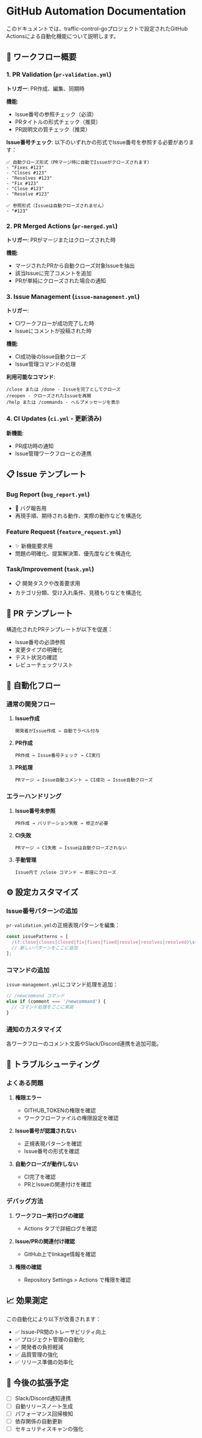 # GitHub Automation Documentation

このドキュメントでは、traffic-control-goプロジェクトで設定されたGitHub Actionsによる自動化機能について説明します。

## 🔄 ワークフロー概要

### 1. PR Validation (`pr-validation.yml`)

**トリガー**: PR作成、編集、同期時

**機能**:
- Issue番号の参照チェック（必須）
- PRタイトルの形式チェック（推奨）
- PR説明文の質チェック（推奨）

**Issue番号チェック**:
以下のいずれかの形式でIssue番号を参照する必要があります：

```
✅ 自動クローズ形式（PRマージ時に自動でIssueがクローズされます）
- "Fixes #123"
- "Closes #123" 
- "Resolves #123"
- "Fix #123"
- "Close #123"
- "Resolve #123"

✅ 参照形式（Issueは自動クローズされません）
- "#123"
```

### 2. PR Merged Actions (`pr-merged.yml`)

**トリガー**: PRがマージまたはクローズされた時

**機能**:
- マージされたPRから自動クローズ対象Issueを抽出
- 該当Issueに完了コメントを追加
- PRが単純にクローズされた場合の通知

### 3. Issue Management (`issue-management.yml`)

**トリガー**: 
- CIワークフローが成功完了した時
- Issueにコメントが投稿された時

**機能**:
- CI成功後のIssue自動クローズ
- Issue管理コマンドの処理

**利用可能なコマンド**:
```
/close または /done - Issueを完了としてクローズ
/reopen - クローズされたIssueを再開
/help または /commands - ヘルプメッセージを表示
```

### 4. CI Updates (`ci.yml` - 更新済み)

**新機能**:
- PR成功時の通知
- Issue管理ワークフローとの連携

## 📋 Issue テンプレート

### Bug Report (`bug_report.yml`)
- 🐛 バグ報告用
- 再現手順、期待される動作、実際の動作などを構造化

### Feature Request (`feature_request.yml`)
- ✨ 新機能要求用
- 問題の明確化、提案解決策、優先度などを構造化

### Task/Improvement (`task.yml`)
- 📋 開発タスクや改善要求用
- カテゴリ分類、受け入れ条件、見積もりなどを構造化

## 📝 PR テンプレート

構造化されたPRテンプレートが以下を促進：
- Issue番号の必須参照
- 変更タイプの明確化
- テスト状況の確認
- レビューチェックリスト

## 🔄 自動化フロー

### 通常の開発フロー

1. **Issue作成**
   ```
   開発者がIssue作成 → 自動でラベル付与
   ```

2. **PR作成**
   ```
   PR作成 → Issue番号チェック → CI実行
   ```

3. **PR処理**
   ```
   PRマージ → Issue自動コメント → CI成功 → Issue自動クローズ
   ```

### エラーハンドリング

1. **Issue番号未参照**
   ```
   PR作成 → バリデーション失敗 → 修正が必要
   ```

2. **CI失敗**
   ```
   PRマージ → CI失敗 → Issueは自動クローズされない
   ```

3. **手動管理**
   ```
   Issue内で /close コマンド → 即座にクローズ
   ```

## ⚙️ 設定カスタマイズ

### Issue番号パターンの追加

`pr-validation.yml`の正規表現パターンを編集：

```javascript
const issuePatterns = [
  /(?:close|closes|closed|fix|fixes|fixed|resolve|resolves|resolved)\s+#\d+/gi,
  // 新しいパターンをここに追加
];
```

### コマンドの追加

`issue-management.yml`にコマンド処理を追加：

```javascript
// /newcommand コマンド
else if (comment === '/newcommand') {
  // コマンド処理をここに実装
}
```

### 通知のカスタマイズ

各ワークフローのコメント文面やSlack/Discord連携を追加可能。

## 🔧 トラブルシューティング

### よくある問題

1. **権限エラー**
   - GITHUB_TOKENの権限を確認
   - ワークフローファイルの権限設定を確認

2. **Issue番号が認識されない**
   - 正規表現パターンを確認
   - Issue番号の形式を確認

3. **自動クローズが動作しない**
   - CI完了を確認
   - PRとIssueの関連付けを確認

### デバッグ方法

1. **ワークフロー実行ログの確認**
   - Actions タブで詳細ログを確認

2. **Issue/PRの関連付け確認**
   - GitHub上でlinkage情報を確認

3. **権限の確認**
   - Repository Settings > Actions で権限を確認

## 📈 効果測定

この自動化により以下が改善されます：

- ✅ Issue-PR間のトレーサビリティ向上
- ✅ プロジェクト管理の自動化
- ✅ 開発者の負担軽減
- ✅ 品質管理の強化
- ✅ リリース準備の効率化

## 🔄 今後の拡張予定

- [ ] Slack/Discord通知連携
- [ ] 自動リリースノート生成
- [ ] パフォーマンス回帰検知
- [ ] 依存関係の自動更新
- [ ] セキュリティスキャンの強化